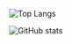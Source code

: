 ![Top Langs](https://github-readme-stats-ethkuil.vercel.app/api/top-langs/?username=Ethkuil&layout=compact)

![GitHub stats](https://github-readme-stats-ethkuil.vercel.app/api?username=Ethkuil&count_private=true)
